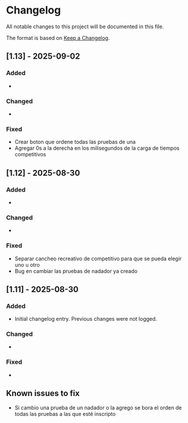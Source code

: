 # Changelog

All notable changes to this project will be documented in this file.

The format is based on [Keep a Changelog](https://keepachangelog.com/en/1.0.0/).

## [1.13] - 2025-09-02
### Added
- 

### Changed
- 

### Fixed
- Crear boton que ordene todas las pruebas de una 
- Agregar 0s a la derecha en los milisegundos de la carga de tiempos competitivos


## [1.12] - 2025-08-30
### Added
- 

### Changed
- 

### Fixed
- Separar cancheo recreativo de competitivo para que se pueda elegir uno u otro
- Bug en cambiar las pruebas de nadador ya creado


## [1.11] - 2025-08-30
### Added
- Initial changelog entry. Previous changes were not logged.

### Changed
- 

### Fixed
- 


## Known issues to fix
- Si cambio una prueba de un nadador o la agrego se bora el orden de todas las pruebas a las que esté inscripto